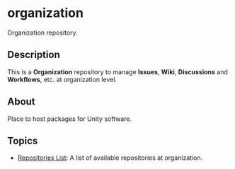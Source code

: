 # organization

Organization repository.

## Description

This is a **Organization** repository to manage **Issues**, **Wiki**, **Discussions** and **Workflows**, etc. at organization level.

## About

Place to host packages for Unity software.

## Topics

- [Repositories List](docs/repositories.md): A list of available repositories at organization.
